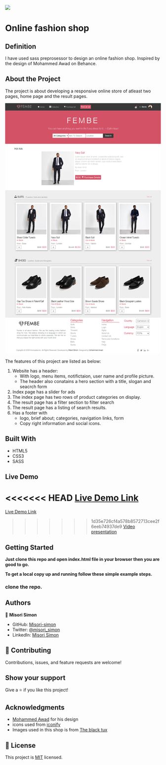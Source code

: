 ![](https://img.shields.io/badge/Microverse-blueviolet)

# Online fashion shop

## Definition

I have used sass preprosessor to design an online fashion shop. Inspired by the design of Mohammed Awad on Behance.

## About the Project

The project is about developing a responsive online store of atleast two pages, home page and the result pages.

![screenshot](./images/sreenshot.png)

The features of this project are listed as below:
1. Website has a header:
    - With logo, menu items, notifictaion, user name and profile picture.
    - The header also conatains a hero section with a title, slogan and seacrch form
2. Index page has a slider for ads
3. The index page has two rows of product categories on display.
4. The result page has a filter section to filter search
5. The  result page has a listing of search results.
6. Has a footer with
   - logo, brief about; categories, navigation links, form
   - Copy right information and social icons.

## Built With

- HTML5
- CSS3
- SASS

## Live Demo

<<<<<<< HEAD
[Live Demo Link](https://misori-simon.github.io/online-gadget-shop/) <br>
=======
[Live Demo Link](https://misori-simon.github.io/online-gadget-shop/)
>>>>>>> 1d35e726cf4a578b8572713cee2f6eeb74937de9
[Video presentation](https://www.loom.com/share/a1c19cd3e1294487b0fc66de8bd28bfd)


## Getting Started

**Just clone this repo and open index.html file in your browser then you are good to go.**


**To get a local copy up and running follow these simple example steps.**

### clone the repo.


## Authors

👤 **Misori Simon**

  - GitHub: [Misori-simon](https://github.com/Misori-simon/)
  - Twitter: [@misori_simon](https://twitter.com/misori_simon)
  - LinkedIn: [Misori Simon](https://cm.linkedin.com/in/misori-simon-05906219b)


## 🤝 Contributing

Contributions, issues, and feature requests are welcome!

## Show your support

Give a ⭐️ if you like this project!

## Acknowledgments
- [Mohammed Awad](https://www.behance.net/gallery/24796463/ZATTIX) for his design
- icons used from [iconify](https://iconify.design/)
- Images used in this shop is from [The black tux](https://theblacktux.com)

## 📝 License

This project is [MIT](./LICENSE) licensed.
